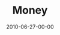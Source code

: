 ---
layout: message
category: message
series: "House Work"
title: "Money"
date: 2010-06-27-00-00
message_id: 626
sc-permalink-url: "http://soundcloud.com/crdschurch/money"
audio: "http://s3.amazonaws.com/crossroads-media/messages/audio/HouseWork03.mp3"
audio-duration: "45:55"
program: "http://s3.amazonaws.com/crossroads-media/documents/06_26-27_Program.pdf"
description: "Chuck Mingo discusses how to line up our budget with our passions."
video: "http://s3.amazonaws.com/crossroads-media/messages/video/HouseWork03.mp4"
video-duration: "46:01"
yt-video-id: "JOxxDe-rnXM"
video-image: "http://s3.amazonaws.com/crossroads-media/images/HouseWork03_Still.jpg"
tag: 
 - mingo
 - money
 - budget
 - house-work
 - passion
explicit: false
---